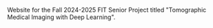 Website for the Fall 2024-2025 FIT Senior Project titled "Tomographic Medical Imaging with Deep Learning".
